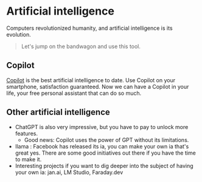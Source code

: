 # Artificial intelligence
Computers revolutionized humanity, and artificial intelligence is its evolution.
> Let's jump on the bandwagon and use this tool.
## Copilot
[Copilot](https://copilot.microsoft.com/) is the best artificial intelligence to date.
Use Copilot on your smartphone, satisfaction guaranteed.
Now we can have a Copilot in your life, your free personal assistant that can do so much.
## Other artificial intelligence
- ChatGPT is also very impressive, but you have to pay to unlock more features.
  - Good news: Copilot uses the power of GPT without its limitations.
- llama : Facebook has released its ia, you can make your own ia that's great yes. There are some good initiatives out there if you have the time to make it.
- Interesting projects if you want to dig deeper into the subject of having your own ia: jan.ai, LM Studio, Faraday.dev

